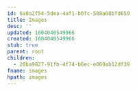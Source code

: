 ```yaml
---
id: 6a0a2f54-5dea-4af1-b0fc-508a08bfd659
title: Images
desc: ''
updated: 1604040549966
created: 1604040549966
stub: true
parent: root
children:
  - 20ba9827-91fb-4f74-b6ec-e069ab12df39
fname: images
hpath: images
---
```



